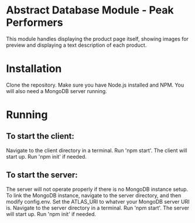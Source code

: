 # Abstract Database Module - Peak Performers
This module handles displaying the product page itself, showing images for preview and displaying a text description of each product.

# Installation
Clone the repository. Make sure you have Node.js installed and NPM. You will also need a MongoDB server running.

# Running

## To start the client:
Navigate to the client directory in a terminal. Run 'npm start'. The client will start up. Run 'npm init' if needed.

## To start the server:
The server will not operate properly if there is no MongoDB instance setup. To link the MongoDB instance, navigate to the server directory, and then modify
config.env. Set the ATLAS_URI to whatver your MongoDB server URI is. Navigate to the server directory in a terminal. Run 'npm start'. The server will start up.
Run 'npm init' if needed.
